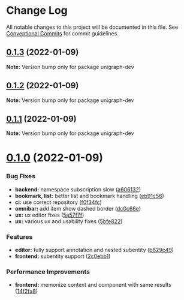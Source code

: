 # Change Log

All notable changes to this project will be documented in this file.
See [Conventional Commits](https://conventionalcommits.org) for commit guidelines.

## [0.1.3](https://github.com/TheExGenesis/unigraph-dev/compare/v0.1.2...v0.1.3) (2022-01-09)

**Note:** Version bump only for package unigraph-dev





## [0.1.2](https://github.com/TheExGenesis/unigraph-dev/compare/v0.1.1...v0.1.2) (2022-01-09)

**Note:** Version bump only for package unigraph-dev





## [0.1.1](https://github.com/TheExGenesis/unigraph-dev/compare/v0.1.0...v0.1.1) (2022-01-09)

**Note:** Version bump only for package unigraph-dev





# [0.1.0](https://github.com/TheExGenesis/unigraph-dev/compare/v0.0.30...v0.1.0) (2022-01-09)


### Bug Fixes

* **backend:** namespace subscription slow ([a606132](https://github.com/TheExGenesis/unigraph-dev/commit/a606132db018d5e8dc9008ed1e183b004db94989))
* **bookmark, list:** better list and bookmark handling ([eb91c56](https://github.com/TheExGenesis/unigraph-dev/commit/eb91c5659c9f64efe9b987dbfc3e5b0e7f2bf80b))
* **ci:** use correct repository ([f0f34fc](https://github.com/TheExGenesis/unigraph-dev/commit/f0f34fce8ec4eb918805e9b63d9c3245d2baf0c3))
* **omnibar:** add item show dashed border ([dc0c66e](https://github.com/TheExGenesis/unigraph-dev/commit/dc0c66ef9ddca203f2d89eaa04f307138092c70d))
* **ux:** ux editor fixes ([5a57f7f](https://github.com/TheExGenesis/unigraph-dev/commit/5a57f7f35c71c159bb9b6d3c881979933eb0d78a))
* **ux:** various ux and usability fixes ([5bfe822](https://github.com/TheExGenesis/unigraph-dev/commit/5bfe82223030037df4ff2d6bcfdd5959b28978b7))


### Features

* **editor:** fully support annotation and nested subentity ([b829c49](https://github.com/TheExGenesis/unigraph-dev/commit/b829c494ab371fe71036d0cc842b20f44bcdf8c7))
* **frontend:** subentity support ([2c0ebb1](https://github.com/TheExGenesis/unigraph-dev/commit/2c0ebb1ec88cffd9b74d6c1ddbca28aa2b458c34))


### Performance Improvements

* **frontend:** memonize context and component with same results ([14f2fa8](https://github.com/TheExGenesis/unigraph-dev/commit/14f2fa8d1f3452c91fd644b79bd7774dff456480))
